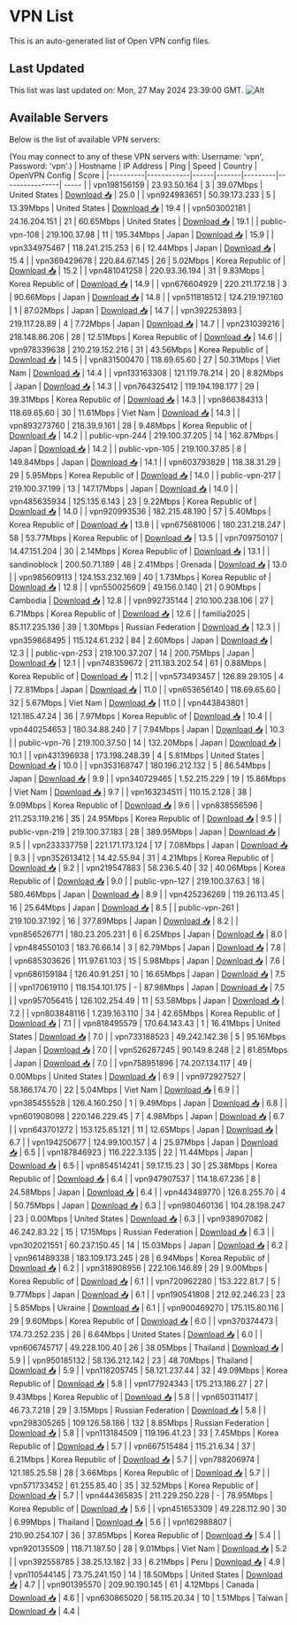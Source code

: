 # VPN List

This is an auto-generated list of Open VPN config files.

## Last Updated

This list was last updated on: Mon, 27 May 2024 23:39:00 GMT.
![Alt](https://repobeats.axiom.co/api/embed/186b98318ef1479477931607c1ad7d823f12451f.svg "Repobeats analytics image")

## Available Servers

Below is the list of available VPN servers:

(You may connect to any of these VPN servers with: Username: 'vpn', Password: 'vpn'.)
| Hostname | IP Address | Ping | Speed | Country | OpenVPN Config | Score |
|----------|------------|------|-------|---------|----------------| ----- |
| vpn198156159 | 23.93.50.164 | 3 | 39.07Mbps | United States | [Download 📥](./configs/server_0_US.ovpn) | 25.0 |
| vpn924983651 | 50.39.173.233 | 5 | 13.39Mbps | United States | [Download 📥](./configs/server_1_US.ovpn) | 19.4 |
| vpn503002181 | 24.16.204.151 | 21 | 60.65Mbps | United States | [Download 📥](./configs/server_2_US.ovpn) | 19.1 |
| public-vpn-108 | 219.100.37.98 | 11 | 195.34Mbps | Japan | [Download 📥](./configs/server_3_JP.ovpn) | 15.9 |
| vpn334975467 | 118.241.215.253 | 6 | 12.44Mbps | Japan | [Download 📥](./configs/server_4_JP.ovpn) | 15.4 |
| vpn369429678 | 220.84.67.145 | 26 | 5.02Mbps | Korea Republic of | [Download 📥](./configs/server_5_KR.ovpn) | 15.2 |
| vpn481041258 | 220.93.36.194 | 31 | 9.83Mbps | Korea Republic of | [Download 📥](./configs/server_6_KR.ovpn) | 14.9 |
| vpn676604929 | 220.211.172.18 | 3 | 90.66Mbps | Japan | [Download 📥](./configs/server_7_JP.ovpn) | 14.8 |
| vpn511818512 | 124.219.197.160 | 1 | 87.02Mbps | Japan | [Download 📥](./configs/server_8_JP.ovpn) | 14.7 |
| vpn392253893 | 219.117.28.89 | 4 | 7.72Mbps | Japan | [Download 📥](./configs/server_9_JP.ovpn) | 14.7 |
| vpn231039216 | 218.148.86.206 | 28 | 12.51Mbps | Korea Republic of | [Download 📥](./configs/server_10_KR.ovpn) | 14.6 |
| vpn978339638 | 210.219.152.216 | 31 | 43.56Mbps | Korea Republic of | [Download 📥](./configs/server_11_KR.ovpn) | 14.5 |
| vpn831500470 | 118.69.65.60 | 27 | 50.31Mbps | Viet Nam | [Download 📥](./configs/server_12_VN.ovpn) | 14.4 |
| vpn133163308 | 121.119.78.214 | 20 | 8.82Mbps | Japan | [Download 📥](./configs/server_13_JP.ovpn) | 14.3 |
| vpn764325412 | 119.194.198.177 | 29 | 39.31Mbps | Korea Republic of | [Download 📥](./configs/server_14_KR.ovpn) | 14.3 |
| vpn866384313 | 118.69.65.60 | 30 | 11.61Mbps | Viet Nam | [Download 📥](./configs/server_15_VN.ovpn) | 14.3 |
| vpn893273760 | 218.39.9.161 | 28 | 9.48Mbps | Korea Republic of | [Download 📥](./configs/server_16_KR.ovpn) | 14.2 |
| public-vpn-244 | 219.100.37.205 | 14 | 162.87Mbps | Japan | [Download 📥](./configs/server_17_JP.ovpn) | 14.2 |
| public-vpn-105 | 219.100.37.85 | 8 | 149.84Mbps | Japan | [Download 📥](./configs/server_18_JP.ovpn) | 14.1 |
| vpn603793829 | 118.38.31.29 | 29 | 5.95Mbps | Korea Republic of | [Download 📥](./configs/server_19_KR.ovpn) | 14.0 |
| public-vpn-217 | 219.100.37.199 | 13 | 147.17Mbps | Japan | [Download 📥](./configs/server_20_JP.ovpn) | 14.0 |
| vpn485635934 | 125.135.6.143 | 23 | 9.22Mbps | Korea Republic of | [Download 📥](./configs/server_21_KR.ovpn) | 14.0 |
| vpn920993536 | 182.215.48.190 | 57 | 5.40Mbps | Korea Republic of | [Download 📥](./configs/server_22_KR.ovpn) | 13.8 |
| vpn675681006 | 180.231.218.247 | 58 | 53.77Mbps | Korea Republic of | [Download 📥](./configs/server_23_KR.ovpn) | 13.5 |
| vpn709750107 | 14.47.151.204 | 30 | 2.14Mbps | Korea Republic of | [Download 📥](./configs/server_24_KR.ovpn) | 13.1 |
| sandinoblock | 200.50.71.189 | 48 | 2.41Mbps | Grenada | [Download 📥](./configs/server_25_GD.ovpn) | 13.0 |
| vpn985609113 | 124.153.232.169 | 40 | 1.73Mbps | Korea Republic of | [Download 📥](./configs/server_26_KR.ovpn) | 12.8 |
| vpn550025609 | 49.156.0.140 | 21 | 0.90Mbps | Cambodia | [Download 📥](./configs/server_27_KH.ovpn) | 12.8 |
| vpn992735144 | 210.100.238.106 | 27 | 6.71Mbps | Korea Republic of | [Download 📥](./configs/server_28_KR.ovpn) | 12.6 |
| familia2025 | 85.117.235.136 | 39 | 1.30Mbps | Russian Federation | [Download 📥](./configs/server_29_RU.ovpn) | 12.3 |
| vpn359868495 | 115.124.61.232 | 84 | 2.60Mbps | Japan | [Download 📥](./configs/server_30_JP.ovpn) | 12.3 |
| public-vpn-253 | 219.100.37.207 | 14 | 200.75Mbps | Japan | [Download 📥](./configs/server_31_JP.ovpn) | 12.1 |
| vpn748359672 | 211.183.202.54 | 61 | 0.88Mbps | Korea Republic of | [Download 📥](./configs/server_32_KR.ovpn) | 11.2 |
| vpn573493457 | 126.89.29.105 | 4 | 72.81Mbps | Japan | [Download 📥](./configs/server_33_JP.ovpn) | 11.0 |
| vpn653656140 | 118.69.65.60 | 32 | 5.67Mbps | Viet Nam | [Download 📥](./configs/server_34_VN.ovpn) | 11.0 |
| vpn443843801 | 121.185.47.24 | 36 | 7.97Mbps | Korea Republic of | [Download 📥](./configs/server_35_KR.ovpn) | 10.4 |
| vpn440254653 | 180.34.88.240 | 7 | 7.94Mbps | Japan | [Download 📥](./configs/server_36_JP.ovpn) | 10.3 |
| public-vpn-76 | 219.100.37.50 | 14 | 132.20Mbps | Japan | [Download 📥](./configs/server_37_JP.ovpn) | 10.1 |
| vpn431396938 | 173.198.248.39 | 4 | 5.81Mbps | United States | [Download 📥](./configs/server_38_US.ovpn) | 10.0 |
| vpn353168747 | 180.196.212.132 | 5 | 86.54Mbps | Japan | [Download 📥](./configs/server_39_JP.ovpn) | 9.9 |
| vpn340729465 | 1.52.215.229 | 19 | 15.86Mbps | Viet Nam | [Download 📥](./configs/server_40_VN.ovpn) | 9.7 |
| vpn163234511 | 110.15.2.128 | 38 | 9.09Mbps | Korea Republic of | [Download 📥](./configs/server_41_KR.ovpn) | 9.6 |
| vpn838556596 | 211.253.119.216 | 35 | 24.95Mbps | Korea Republic of | [Download 📥](./configs/server_42_KR.ovpn) | 9.5 |
| public-vpn-219 | 219.100.37.183 | 28 | 389.95Mbps | Japan | [Download 📥](./configs/server_43_JP.ovpn) | 9.5 |
| vpn233337759 | 221.171.173.124 | 17 | 7.08Mbps | Japan | [Download 📥](./configs/server_44_JP.ovpn) | 9.3 |
| vpn352613412 | 14.42.55.94 | 31 | 4.21Mbps | Korea Republic of | [Download 📥](./configs/server_45_KR.ovpn) | 9.2 |
| vpn219547883 | 58.236.5.40 | 32 | 40.06Mbps | Korea Republic of | [Download 📥](./configs/server_46_KR.ovpn) | 9.0 |
| public-vpn-127 | 219.100.37.63 | 18 | 580.46Mbps | Japan | [Download 📥](./configs/server_47_JP.ovpn) | 8.9 |
| vpn425236269 | 119.26.113.45 | 16 | 25.64Mbps | Japan | [Download 📥](./configs/server_48_JP.ovpn) | 8.5 |
| public-vpn-261 | 219.100.37.192 | 16 | 377.89Mbps | Japan | [Download 📥](./configs/server_49_JP.ovpn) | 8.2 |
| vpn856526771 | 180.23.205.231 | 6 | 6.25Mbps | Japan | [Download 📥](./configs/server_50_JP.ovpn) | 8.0 |
| vpn484550103 | 183.76.66.14 | 3 | 82.79Mbps | Japan | [Download 📥](./configs/server_51_JP.ovpn) | 7.8 |
| vpn685303626 | 111.97.61.103 | 15 | 5.98Mbps | Japan | [Download 📥](./configs/server_52_JP.ovpn) | 7.6 |
| vpn686159184 | 126.40.91.251 | 10 | 16.65Mbps | Japan | [Download 📥](./configs/server_53_JP.ovpn) | 7.5 |
| vpn170619110 | 118.154.101.175 | - | 87.98Mbps | Japan | [Download 📥](./configs/server_54_JP.ovpn) | 7.5 |
| vpn957056415 | 126.102.254.49 | 11 | 53.58Mbps | Japan | [Download 📥](./configs/server_55_JP.ovpn) | 7.2 |
| vpn803848116 | 1.239.163.110 | 34 | 42.65Mbps | Korea Republic of | [Download 📥](./configs/server_56_KR.ovpn) | 7.1 |
| vpn818495579 | 170.64.143.43 | 1 | 16.41Mbps | United States | [Download 📥](./configs/server_57_US.ovpn) | 7.0 |
| vpn733188523 | 49.242.142.36 | 5 | 95.16Mbps | Japan | [Download 📥](./configs/server_58_JP.ovpn) | 7.0 |
| vpn526287245 | 90.149.8.248 | 2 | 81.85Mbps | Japan | [Download 📥](./configs/server_59_JP.ovpn) | 7.0 |
| vpn758951896 | 74.207.134.117 | 49 | 0.00Mbps | United States | [Download 📥](./configs/server_60_US.ovpn) | 6.9 |
| vpn972927527 | 58.186.174.70 | 22 | 5.04Mbps | Viet Nam | [Download 📥](./configs/server_61_VN.ovpn) | 6.9 |
| vpn385455528 | 126.4.160.250 | 1 | 9.49Mbps | Japan | [Download 📥](./configs/server_62_JP.ovpn) | 6.8 |
| vpn601908098 | 220.146.229.45 | 7 | 4.98Mbps | Japan | [Download 📥](./configs/server_63_JP.ovpn) | 6.7 |
| vpn643701272 | 153.125.85.121 | 11 | 12.65Mbps | Japan | [Download 📥](./configs/server_64_JP.ovpn) | 6.7 |
| vpn194250677 | 124.99.100.157 | 4 | 25.97Mbps | Japan | [Download 📥](./configs/server_65_JP.ovpn) | 6.5 |
| vpn187846923 | 116.222.3.135 | 22 | 11.44Mbps | Japan | [Download 📥](./configs/server_66_JP.ovpn) | 6.5 |
| vpn854514241 | 59.17.15.23 | 30 | 25.38Mbps | Korea Republic of | [Download 📥](./configs/server_67_KR.ovpn) | 6.4 |
| vpn947907537 | 114.18.67.236 | 8 | 24.58Mbps | Japan | [Download 📥](./configs/server_68_JP.ovpn) | 6.4 |
| vpn443489770 | 126.8.255.70 | 4 | 50.75Mbps | Japan | [Download 📥](./configs/server_69_JP.ovpn) | 6.3 |
| vpn980460136 | 104.28.198.247 | 23 | 0.00Mbps | United States | [Download 📥](./configs/server_70_US.ovpn) | 6.3 |
| vpn938907082 | 46.242.83.22 | 15 | 17.15Mbps | Russian Federation | [Download 📥](./configs/server_71_RU.ovpn) | 6.3 |
| vpn302021551 | 60.237.150.45 | 14 | 15.03Mbps | Japan | [Download 📥](./configs/server_72_JP.ovpn) | 6.2 |
| vpn961489338 | 183.109.173.245 | 28 | 6.94Mbps | Korea Republic of | [Download 📥](./configs/server_73_KR.ovpn) | 6.2 |
| vpn318908956 | 222.106.146.89 | 29 | 9.00Mbps | Korea Republic of | [Download 📥](./configs/server_74_KR.ovpn) | 6.1 |
| vpn720962280 | 153.222.81.7 | 5 | 9.77Mbps | Japan | [Download 📥](./configs/server_75_JP.ovpn) | 6.1 |
| vpn190541808 | 212.92.246.23 | 23 | 5.85Mbps | Ukraine | [Download 📥](./configs/server_76_UA.ovpn) | 6.1 |
| vpn900469270 | 175.115.80.116 | 29 | 9.60Mbps | Korea Republic of | [Download 📥](./configs/server_77_KR.ovpn) | 6.0 |
| vpn370374473 | 174.73.252.235 | 26 | 6.64Mbps | United States | [Download 📥](./configs/server_78_US.ovpn) | 6.0 |
| vpn606745717 | 49.228.100.40 | 26 | 38.05Mbps | Thailand | [Download 📥](./configs/server_79_TH.ovpn) | 5.9 |
| vpn950185132 | 58.136.212.142 | 23 | 48.70Mbps | Thailand | [Download 📥](./configs/server_80_TH.ovpn) | 5.9 |
| vpn118205745 | 58.121.237.44 | 32 | 49.09Mbps | Korea Republic of | [Download 📥](./configs/server_81_KR.ovpn) | 5.8 |
| vpn177924343 | 175.213.186.27 | 27 | 9.43Mbps | Korea Republic of | [Download 📥](./configs/server_82_KR.ovpn) | 5.8 |
| vpn650311417 | 46.73.7.218 | 29 | 3.15Mbps | Russian Federation | [Download 📥](./configs/server_83_RU.ovpn) | 5.8 |
| vpn298305265 | 109.126.58.186 | 132 | 8.85Mbps | Russian Federation | [Download 📥](./configs/server_84_RU.ovpn) | 5.8 |
| vpn113184509 | 119.196.41.23 | 33 | 7.45Mbps | Korea Republic of | [Download 📥](./configs/server_85_KR.ovpn) | 5.7 |
| vpn667515484 | 115.21.6.34 | 37 | 6.21Mbps | Korea Republic of | [Download 📥](./configs/server_86_KR.ovpn) | 5.7 |
| vpn788206974 | 121.185.25.58 | 28 | 3.66Mbps | Korea Republic of | [Download 📥](./configs/server_87_KR.ovpn) | 5.7 |
| vpn571733452 | 61.255.85.40 | 35 | 32.52Mbps | Korea Republic of | [Download 📥](./configs/server_88_KR.ovpn) | 5.7 |
| vpn444365835 | 211.229.250.228 | - | 78.95Mbps | Korea Republic of | [Download 📥](./configs/server_89_KR.ovpn) | 5.6 |
| vpn451653309 | 49.228.112.90 | 30 | 6.99Mbps | Thailand | [Download 📥](./configs/server_90_TH.ovpn) | 5.6 |
| vpn162988807 | 210.90.254.107 | 36 | 37.85Mbps | Korea Republic of | [Download 📥](./configs/server_91_KR.ovpn) | 5.4 |
| vpn920135509 | 118.71.187.50 | 28 | 9.01Mbps | Viet Nam | [Download 📥](./configs/server_92_VN.ovpn) | 5.2 |
| vpn392558785 | 38.25.13.182 | 33 | 6.21Mbps | Peru | [Download 📥](./configs/server_93_PE.ovpn) | 4.9 |
| vpn110544145 | 73.75.241.150 | 14 | 18.50Mbps | United States | [Download 📥](./configs/server_94_US.ovpn) | 4.7 |
| vpn901395570 | 209.90.190.145 | 61 | 4.12Mbps | Canada | [Download 📥](./configs/server_95_CA.ovpn) | 4.6 |
| vpn630865020 | 58.115.20.34 | 10 | 1.51Mbps | Taiwan | [Download 📥](./configs/server_96_TW.ovpn) | 4.4 |
